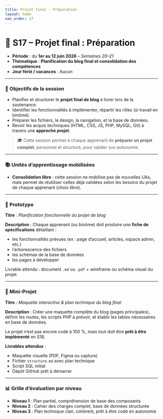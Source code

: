 ```yaml
---
title: Projet final - Préparation
layout: home
nav_order: 17
---
```


# **📅 S17 – Projet final : Préparation**

- **Période** : du **1er au 12 juin 2026** – *Semaines 20–21*
- **Thématique** : **Planification du blog final et consolidation des compétences**
- **Jour férié / vacances** : Aucun

---

### 🧭 Objectifs de la session

* Planifier et structurer le **projet final de blog** à livrer lors de la soutenance.
* Identifier les fonctionnalités à implémenter, répartir les rôles (si travail en binôme).
* Préparer les fichiers, le design, la navigation, et la base de données.
* Revoir les acquis techniques (HTML, CSS, JS, PHP, MySQL, Git) à travers une **approche projet**.

> 🎓 Cette session permet à chaque apprenant de **préparer un projet complet**, personnel et structuré, pour valider son autonomie.

---

### 📚 Unités d’apprentissage mobilisées

* **Consolidation libre** : cette session ne mobilise pas de nouvelles UAs, mais permet de réutiliser celles déjà validées selon les besoins du projet de chaque apprenant (choix libre).

---

### 🧩 Prototype

**Titre** : *Planification fonctionnelle du projet de blog*

**Description** :
Chaque apprenant (ou binôme) doit produire une **fiche de spécifications** détaillant :

* les fonctionnalités prévues (ex : page d’accueil, articles, espace admin, etc.)
* l’arborescence des fichiers
* les schémas de la base de données
* les pages à développer

Livrable attendu : document `.md` ou `.pdf` + wireframe ou schéma visuel du projet

---

### 🧪 Mini-Projet

**Titre** : *Maquette interactive & plan technique du blog final*

**Description** :
Créer une maquette complète du blog (pages principales), définir les routes, les scripts PHP à prévoir, et établir les tables nécessaires en base de données.

Le projet n’est pas encore codé à 100 %, mais tout doit être **prêt à être implémenté** en S18.

**Livrables attendus** :

* Maquette visuelle (PDF, Figma ou capture)
* Fichier `structure.md` avec plan technique
* Script SQL initial
* Dépôt GitHub prêt à démarrer

---

### 📊 Grille d’évaluation par niveau

* **Niveau 1** : Plan partiel, compréhension de base des composants
* **Niveau 2** : Cahier des charges complet, base de données structurée
* **Niveau 3** : Plan technique clair, cohérent, prêt à être codé en autonomie
